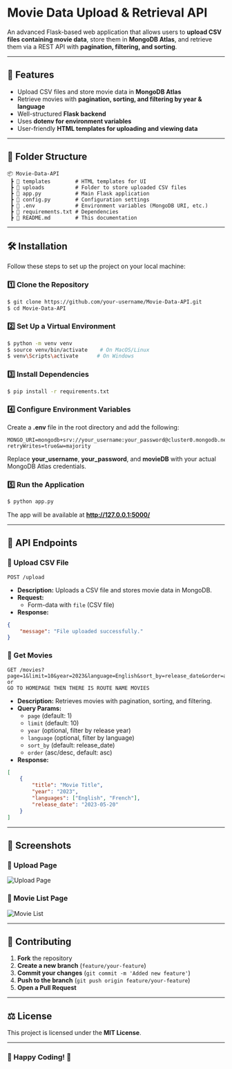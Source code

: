 # Movie Data Upload & Retrieval API

An advanced Flask-based web application that allows users to **upload CSV files containing movie data**, store them in **MongoDB Atlas**, and retrieve them via a REST API with **pagination, filtering, and sorting**.

---
## 🚀 Features
- Upload CSV files and store movie data in **MongoDB Atlas**
- Retrieve movies with **pagination, sorting, and filtering by year & language**
- Well-structured **Flask backend**
- Uses **dotenv for environment variables**
- User-friendly **HTML templates for uploading and viewing data**

---
## 📂 Folder Structure
```
📦 Movie-Data-API
 ┣ 📂 templates        # HTML templates for UI
 ┣ 📂 uploads          # Folder to store uploaded CSV files
 ┣ 📜 app.py           # Main Flask application
 ┣ 📜 config.py        # Configuration settings
 ┣ 📜 .env             # Environment variables (MongoDB URI, etc.)
 ┣ 📜 requirements.txt # Dependencies
 ┣ 📜 README.md        # This documentation
```

---
## 🛠 Installation
Follow these steps to set up the project on your local machine:

### 1️⃣ Clone the Repository
```sh
$ git clone https://github.com/your-username/Movie-Data-API.git
$ cd Movie-Data-API
```

### 2️⃣ Set Up a Virtual Environment
```sh
$ python -m venv venv
$ source venv/bin/activate    # On MacOS/Linux
$ venv\Scripts\activate      # On Windows
```

### 3️⃣ Install Dependencies
```sh
$ pip install -r requirements.txt
```

### 4️⃣ Configure Environment Variables
Create a **.env** file in the root directory and add the following:
```
MONGO_URI=mongodb+srv://your_username:your_password@cluster0.mongodb.net/movieDB?retryWrites=true&w=majority
```
Replace **your_username**, **your_password**, and **movieDB** with your actual MongoDB Atlas credentials.

### 5️⃣ Run the Application
```sh
$ python app.py
```
The app will be available at **http://127.0.0.1:5000/**

---
## 📝 API Endpoints

### 🔹 Upload CSV File
```
POST /upload
```
- **Description:** Uploads a CSV file and stores movie data in MongoDB.
- **Request:**
  - Form-data with `file` (CSV file)
- **Response:**
```json
{
    "message": "File uploaded successfully."
}
```

### 🔹 Get Movies
```
GET /movies?page=1&limit=10&year=2023&language=English&sort_by=release_date&order=asc
or
GO TO HOMEPAGE THEN THERE IS ROUTE NAME MOVIES
```
- **Description:** Retrieves movies with pagination, sorting, and filtering.
- **Query Params:**
  - `page` (default: 1)
  - `limit` (default: 10)
  - `year` (optional, filter by release year)
  - `language` (optional, filter by language)
  - `sort_by` (default: release_date)
  - `order` (asc/desc, default: asc)
- **Response:**
```json
[
    {
        "title": "Movie Title",
        "year": "2023",
        "languages": ["English", "French"],
        "release_date": "2023-05-20"
    }
]
```

---
## 📸 Screenshots

### 🔹 Upload Page
![Upload Page](screenshots/upload.png)

### 🔹 Movie List Page
![Movie List](screenshots/movies.png)

---
## 🤝 Contributing
1. **Fork** the repository
2. **Create a new branch** (`feature/your-feature`)
3. **Commit your changes** (`git commit -m 'Added new feature'`)
4. **Push to the branch** (`git push origin feature/your-feature`)
5. **Open a Pull Request**

---
## ⚖ License
This project is licensed under the **MIT License**.

---

### 🎯 Happy Coding! 🚀
